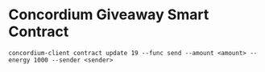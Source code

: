# Concordium Giveaway Smart Contract

```shell
concordium-client contract update 19 --func send --amount <amount> --energy 1000 --sender <sender>
```
